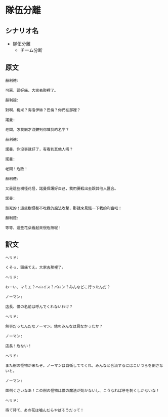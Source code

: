 # 隊伍分離
## シナリオ名
 - 隊伍分離
   - チーム分断

## 原文
```
赫利德:

可惡，頭好痛，大家去那裡了。 
```

```
赫利德:

對啊，梅米？海洛伊絲？巴倫？你們在那裡？
```

```
諾曼:

老闆，怎我剛才沒聽到你喊我的名字？
```

```
赫利德:

諾曼，你沒事就好了，有看到其他人嗎？
```

```
諾曼:

老闆！危險！ 
```

```
赫利德:

又是這些樹怪花怪，諾曼保護好自己，我們要殺出去跟其他人匯合。 
```

```
諾曼:

該死的！這些樹怪都不吃我的魔法攻擊，那就來見識一下我的利齒吧！ 
```

```
赫利德:

等等，這些花朵看起來很危險呢！ 
```

## 訳文
```
ヘリド:

くそっ、頭痛てえ。大家去那裡了。 
```

```
ヘリド:

おーい、マミエ？へロイス？バロン？みんなどこ行ったんだ？
```

```
ノーマン:

店長、僕の名前は呼んでくれないわけ？
```

```
ヘリド:

無事だったんだなノーマン。他のみんなは見なかったか？
```

```
ノーマン:

店長！危ない！ 
```

```
ヘリド:

また樹の怪物が来たぞ。ノーマンは自衛しててくれ。みんなと合流するにはこいつらを倒さないと。 
```

```
ノーマン:

面倒くさいなあ！この樹の怪物は僕の魔法が効かないし、こうなれば牙を剝くしかないな！ 
```

```
ヘリド:

待て待て、あの花は嚙んだらやばそうだって！ 
```